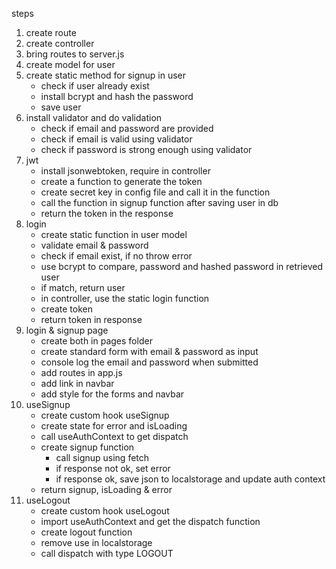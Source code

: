 steps
1. create route
2. create controller
3. bring routes to server.js
4. create model for user
5. create static method for signup in user
	- check if user already exist
	- install bcrypt and hash the password
	- save user
6. install validator and do validation
	- check if email and password are provided
	- check if email is valid using validator
	- check if password is strong enough using validator
7. jwt
	- install jsonwebtoken, require in controller
	- create a function to generate the token
	- create secret key in config file and call it in the function
	- call the function in signup function after saving user in db
	- return the token in the response
8. login
	- create static function in user model
	- validate email & password
	- check if email exist, if no throw error
	- use bcrypt to compare, password and hashed password in retrieved user
	- if match, return user
	- in controller, use the static login function
	- create token
	- return token in response
9. login & signup page
	- create both in pages folder
	- create standard form with email & password as input
	- console log the email and password when submitted
	- add routes in app.js
	- add link in navbar
	- add style for the forms and navbar
10. useSignup
	- create custom hook useSignup
	- create state for error and isLoading
	- call useAuthContext to get dispatch
	- create signup function
		- call signup using fetch
		- if response not ok, set error 
		- if response ok, save json to localstorage and update auth context
	- return signup, isLoading & error
11. useLogout
	- create custom hook useLogout
	- import useAuthContext and get the dispatch function
	- create logout function
	- remove use in localstorage
	- call dispatch with type LOGOUT
